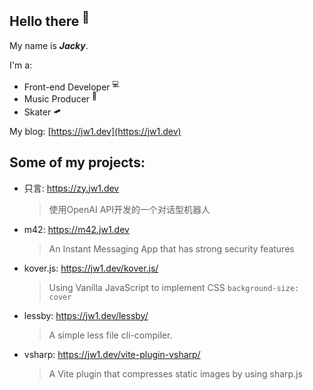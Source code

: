 ## Hello there <sup>👋</sup>  

My name is **_Jacky_**.  

I'm a:  

- Front-end Developer <sup>💻</sup>   
- Music Producer <sup>🎵</sup>   
- Skater <sup>🛹</sup>   

My blog: [https://jw1.dev](https://jw1.dev)  

## Some of my projects:

- 只言: https://zy.jw1.dev
  > 使用OpenAI API开发的一个对话型机器人

- m42: https://m42.jw1.dev
  > An Instant Messaging App that has strong security features
 
- kover.js: https://jw1.dev/kover.js/  
  > Using Vanilla JavaScript to implement CSS `background-size: cover`

- lessby: https://jw1.dev/lessby/  
  > A simple less file cli-compiler.

- vsharp: https://jw1.dev/vite-plugin-vsharp/  
  > A Vite plugin that compresses static images by using sharp.js
  
